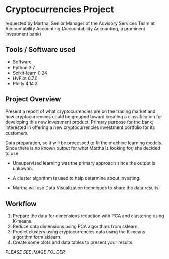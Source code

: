 # Cryptocurrencies Project 
requested by Martha, Senior Manager of the Advisory Services Team at Accountability Accounting (Accountability Accounting, a prominent investment bank)

## Tools / Software used
* Software
* Python 3.7
* Scikit-learn 0.24
* HvPlot 0.7.0
* Plotly 4.14.3

## Project Overview

Present a report of what cryptocurrencies are on the trading market and how cryptocurrencies could be grouped toward creating a classification for developing this new investment product. Primary purpose for the bank; interested in offering a new cryptocurrencies investment portfolio for its customers.

Data preparation, so it will be processed to fit the machine learning models. Since there is no known output for what Martha is looking for, she decided to use

* Unsupervised learning was the primary approach since the output is unkownn. 

* A cluster algorithm is used to help determine about investing. 

* Martha will use Data Visualization techniques to share the data results

## Workflow

1. Prepare the data for dimensions reduction with PCA and clustering using K-means.
2. Reduce data dimensions using PCA algorithms from sklearn.
4. Predict clusters using cryptocurrencies data using the K-means algorithm form sklearn.
5. Create some plots and data tables to present your results.

*PLEASE SEE iMAGE FOLDER* 



